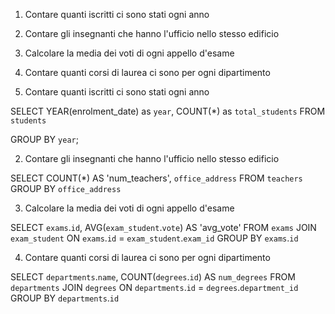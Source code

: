 1. Contare quanti iscritti ci sono stati ogni anno
2. Contare gli insegnanti che hanno l'ufficio nello stesso edificio
3. Calcolare la media dei voti di ogni appello d'esame
4. Contare quanti corsi di laurea ci sono per ogni dipartimento

1. Contare quanti iscritti ci sono stati ogni anno

SELECT YEAR(enrolment_date) as `year`, COUNT(*) as `total_students`
FROM `students`

GROUP BY `year`;

2. Contare gli insegnanti che hanno l'ufficio nello stesso edificio

SELECT COUNT(*) AS 'num_teachers', `office_address`
FROM `teachers`
GROUP BY `office_address`

3. Calcolare la media dei voti di ogni appello d'esame

SELECT `exams`.`id`, AVG(`exam_student`.`vote`) AS 'avg_vote'
FROM `exams`
JOIN `exam_student` ON `exams`.`id` = `exam_student`.`exam_id`
GROUP BY `exams`.`id`

4. Contare quanti corsi di laurea ci sono per ogni dipartimento

SELECT `departments`.`name`, COUNT(`degrees`.`id`) AS `num_degrees`
FROM `departments`
JOIN `degrees` ON `departments`.`id` = `degrees`.`department_id`
GROUP BY `departments`.`id`
